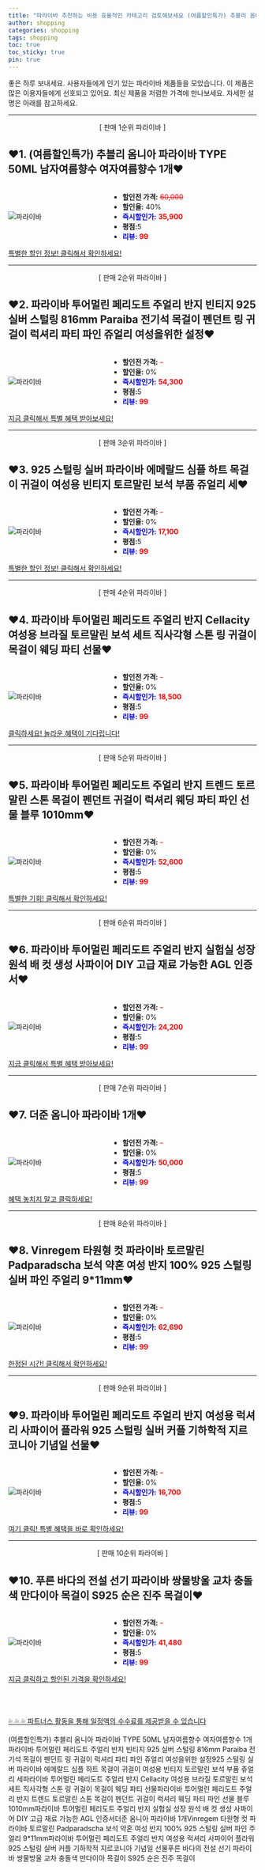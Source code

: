 ```yaml
---
title: "파라이바 추천하는 비용 효율적인 카테고리 검토해보세요 (여름할인특가) 추블리 옴니아 파라이바 TYPE"
author: shopping
categories: shopping
tags: shopping
toc: true
toc_sticky: true
pin: true
---
```

좋은 하루 보내세요. 사용자들에게 인기 있는 파라이바 제품들을 모았습니다. 이 제품은 많은 이용자들에게 선호되고 있어요. 최신 제품을 저렴한 가격에 만나보세요. 자세한 설명은 아래를 참고하세요.

---
<p class="toplist" style="margin: 0 auto; display: block; width: fit-content;">[ 판매 1순위 파라이바 ]</p>

<h2><strong>❤️1. (여름할인특가) 추블리 옴니아 파라이바 TYPE 50ML 남자여름향수 여자여름향수 1개❤️</strong></h2>

<div style="display: flex; align-items: center;">
    <div style="flex: 0.4;">
        <img src="https://thumbnail9.coupangcdn.com/thumbnails/remote/230x230ex/image/vendor_inventory/5e39/350f7685622cefd819ae721c6e0334d166456b3b7048ad843d4e8ad616e6.png" alt="파라이바" style="max-width: 100%;">
    </div>
    <div style="flex: 0.6; margin-left: 10px;">
        <ul>
            <li><strong>할인전 가격:</strong> <del style="color: red;">60,000</del></li>
            <li><strong>할인율:</strong> 40%</li>
            <li><span style='color:blue'><strong>즉시할인가:</strong></span> <span style='color:red'><strong>35,900</strong></span></li>
            <li><strong>평점:</strong>5</li>
            <li><span style='color:blue'><strong>리뷰:</strong></span> <span style='color:red'><strong>99</strong></span></li>
        </ul>
    </div>
</div>
<div class="center">
    <a href="https://selin100587001.github.io?lptag=AF9450613&subid=githubio&pageKey=8145633720&traceid=V0-153&itemId=23158310137&vendorItemId=90191109270" class="myButton">
        특별한 할인 정보! 클릭해서 확인하세요!
    </a>
</div>


---
<p class="toplist" style="margin: 0 auto; display: block; width: fit-content;">[ 판매 2순위 파라이바 ]</p>

<h2><strong>❤️2. 파라이바 투어멀린 페리도트 주얼리 반지 빈티지 925 실버 스털링 816mm Paraiba 전기석 목걸이 펜던트 링 귀걸이 럭셔리 파티 파인 쥬얼리 여성을위한 설정❤️</strong></h2>

<div style="display: flex; align-items: center;">
    <div style="flex: 0.4;">
        <img src="https://thumbnail8.coupangcdn.com/thumbnails/remote/230x230ex/image/vendor_inventory/a488/a1c8d660fed830e77f9eb87759b2449379bb0458641bb57791b856e56d82.jpg" alt="파라이바" style="max-width: 100%;">
    </div>
    <div style="flex: 0.6; margin-left: 10px;">
        <ul>
            <li><strong>할인전 가격:</strong> <del style="color: red;">-</del></li>
            <li><strong>할인율:</strong> 0%</li>
            <li><span style='color:blue'><strong>즉시할인가:</strong></span> <span style='color:red'><strong>54,300</strong></span></li>
            <li><strong>평점:</strong>5</li>
            <li><span style='color:blue'><strong>리뷰:</strong></span> <span style='color:red'><strong>99</strong></span></li>
        </ul>
    </div>
</div>
<div class="center">
    <a href="https://selin100587001.github.io?lptag=AF9450613&subid=githubio&pageKey=8177830938&traceid=V0-153&itemId=23374946528&vendorItemId=90405075085" class="myButton">
        지금 클릭해서 특별 혜택 받아보세요!
    </a>
</div>


---
<p class="toplist" style="margin: 0 auto; display: block; width: fit-content;">[ 판매 3순위 파라이바 ]</p>

<h2><strong>❤️3. 925 스털링 실버 파라이바 에메랄드 심플 하트 목걸이 귀걸이 여성용 빈티지 토르말린 보석 부품 쥬얼리 세❤️</strong></h2>

<div style="display: flex; align-items: center;">
    <div style="flex: 0.4;">
        <img src="https://thumbnail9.coupangcdn.com/thumbnails/remote/230x230ex/image/vendor_inventory/e91c/ec8a3b593540ec1d62a2f1ef67c251d838ab8668c536bbfa4e7502a7a142.jpg" alt="파라이바" style="max-width: 100%;">
    </div>
    <div style="flex: 0.6; margin-left: 10px;">
        <ul>
            <li><strong>할인전 가격:</strong> <del style="color: red;">-</del></li>
            <li><strong>할인율:</strong> 0%</li>
            <li><span style='color:blue'><strong>즉시할인가:</strong></span> <span style='color:red'><strong>17,100</strong></span></li>
            <li><strong>평점:</strong>5</li>
            <li><span style='color:blue'><strong>리뷰:</strong></span> <span style='color:red'><strong>99</strong></span></li>
        </ul>
    </div>
</div>
<div class="center">
    <a href="https://selin100587001.github.io?lptag=AF9450613&subid=githubio&pageKey=8116661236&traceid=V0-153&itemId=23011992810&vendorItemId=90045823664" class="myButton">
        특별한 할인 정보! 클릭해서 확인하세요!
    </a>
</div>


---
<p class="toplist" style="margin: 0 auto; display: block; width: fit-content;">[ 판매 4순위 파라이바 ]</p>

<h2><strong>❤️4. 파라이바 투어멀린 페리도트 주얼리 반지 Cellacity 여성용 브라질 토르말린 보석 세트 직사각형 스톤 링 귀걸이 목걸이 웨딩 파티 선물❤️</strong></h2>

<div style="display: flex; align-items: center;">
    <div style="flex: 0.4;">
        <img src="https://thumbnail6.coupangcdn.com/thumbnails/remote/230x230ex/image/vendor_inventory/1114/26d34b000db4dffc28cd5ed150264814615268146a3ad236ca4fc8511bef.jpg" alt="파라이바" style="max-width: 100%;">
    </div>
    <div style="flex: 0.6; margin-left: 10px;">
        <ul>
            <li><strong>할인전 가격:</strong> <del style="color: red;">-</del></li>
            <li><strong>할인율:</strong> 0%</li>
            <li><span style='color:blue'><strong>즉시할인가:</strong></span> <span style='color:red'><strong>18,500</strong></span></li>
            <li><strong>평점:</strong>5</li>
            <li><span style='color:blue'><strong>리뷰:</strong></span> <span style='color:red'><strong>99</strong></span></li>
        </ul>
    </div>
</div>
<div class="center">
    <a href="https://selin100587001.github.io?lptag=AF9450613&subid=githubio&pageKey=8177831704&traceid=V0-153&itemId=23374949058&vendorItemId=90405076743" class="myButton">
        클릭하세요! 놀라운 혜택이 기다립니다!
    </a>
</div>


---
<p class="toplist" style="margin: 0 auto; display: block; width: fit-content;">[ 판매 5순위 파라이바 ]</p>

<h2><strong>❤️5. 파라이바 투어멀린 페리도트 주얼리 반지 트렌드 토르말린 스톤 목걸이 펜던트 귀걸이 럭셔리 웨딩 파티 파인 선물 블루 1010mm❤️</strong></h2>

<div style="display: flex; align-items: center;">
    <div style="flex: 0.4;">
        <img src="https://thumbnail7.coupangcdn.com/thumbnails/remote/230x230ex/image/vendor_inventory/0fc8/327a0bf98e124bf12e8a3d00600f316e2580db43ce443dc3c6ce74bc92d3.jpg" alt="파라이바" style="max-width: 100%;">
    </div>
    <div style="flex: 0.6; margin-left: 10px;">
        <ul>
            <li><strong>할인전 가격:</strong> <del style="color: red;">-</del></li>
            <li><strong>할인율:</strong> 0%</li>
            <li><span style='color:blue'><strong>즉시할인가:</strong></span> <span style='color:red'><strong>52,600</strong></span></li>
            <li><strong>평점:</strong>5</li>
            <li><span style='color:blue'><strong>리뷰:</strong></span> <span style='color:red'><strong>99</strong></span></li>
        </ul>
    </div>
</div>
<div class="center">
    <a href="https://selin100587001.github.io?lptag=AF9450613&subid=githubio&pageKey=8177818265&traceid=V0-153&itemId=23374902741&vendorItemId=90405031981" class="myButton">
        특별한 기회! 클릭해서 확인하세요!
    </a>
</div>


---
<p class="toplist" style="margin: 0 auto; display: block; width: fit-content;">[ 판매 6순위 파라이바 ]</p>

<h2><strong>❤️6. 파라이바 투어멀린 페리도트 주얼리 반지 실험실 성장 원석 배 컷 생성 사파이어 DIY 고급 재료 가능한 AGL 인증서❤️</strong></h2>

<div style="display: flex; align-items: center;">
    <div style="flex: 0.4;">
        <img src="https://thumbnail8.coupangcdn.com/thumbnails/remote/230x230ex/image/vendor_inventory/0c56/b01ff912ebd3f9aa4e285e5221eb6c71b0dc1917735f6f65eedef0ff8742.jpg" alt="파라이바" style="max-width: 100%;">
    </div>
    <div style="flex: 0.6; margin-left: 10px;">
        <ul>
            <li><strong>할인전 가격:</strong> <del style="color: red;">-</del></li>
            <li><strong>할인율:</strong> 0%</li>
            <li><span style='color:blue'><strong>즉시할인가:</strong></span> <span style='color:red'><strong>24,200</strong></span></li>
            <li><strong>평점:</strong>5</li>
            <li><span style='color:blue'><strong>리뷰:</strong></span> <span style='color:red'><strong>99</strong></span></li>
        </ul>
    </div>
</div>
<div class="center">
    <a href="https://selin100587001.github.io?lptag=AF9450613&subid=githubio&pageKey=8177812526&traceid=V0-153&itemId=23374883878&vendorItemId=90405013088" class="myButton">
        지금 클릭해서 특별 혜택 받아보세요!
    </a>
</div>


---
<p class="toplist" style="margin: 0 auto; display: block; width: fit-content;">[ 판매 7순위 파라이바 ]</p>

<h2><strong>❤️7. 더준 옴니아 파라이바 1개❤️</strong></h2>

<div style="display: flex; align-items: center;">
    <div style="flex: 0.4;">
        <img src="https://thumbnail6.coupangcdn.com/thumbnails/remote/230x230ex/image/vendor_inventory/62a1/8962bf9bae6f25da7e57bcaf2038a429fa32fba65de60abc212e2c1ba050.jpg" alt="파라이바" style="max-width: 100%;">
    </div>
    <div style="flex: 0.6; margin-left: 10px;">
        <ul>
            <li><strong>할인전 가격:</strong> <del style="color: red;">-</del></li>
            <li><strong>할인율:</strong> 0%</li>
            <li><span style='color:blue'><strong>즉시할인가:</strong></span> <span style='color:red'><strong>50,000</strong></span></li>
            <li><strong>평점:</strong>5</li>
            <li><span style='color:blue'><strong>리뷰:</strong></span> <span style='color:red'><strong>99</strong></span></li>
        </ul>
    </div>
</div>
<div class="center">
    <a href="https://selin100587001.github.io?lptag=AF9450613&subid=githubio&pageKey=7392829895&traceid=V0-153&itemId=19117055104&vendorItemId=86236887114" class="myButton">
        혜택 놓치지 말고 클릭하세요!
    </a>
</div>


---
<p class="toplist" style="margin: 0 auto; display: block; width: fit-content;">[ 판매 8순위 파라이바 ]</p>

<h2><strong>❤️8. Vinregem 타원형 컷 파라이바 토르말린 Padparadscha 보석 약혼 여성 반지 100% 925 스털링 실버 파인 주얼리 9*11mm❤️</strong></h2>

<div style="display: flex; align-items: center;">
    <div style="flex: 0.4;">
        <img src="https://thumbnail8.coupangcdn.com/thumbnails/remote/230x230ex/image/vendor_inventory/90b7/08e9659198e8e57c68d255d0af7704350089346f4803c963b4abafde3201.jpg" alt="파라이바" style="max-width: 100%;">
    </div>
    <div style="flex: 0.6; margin-left: 10px;">
        <ul>
            <li><strong>할인전 가격:</strong> <del style="color: red;">-</del></li>
            <li><strong>할인율:</strong> 0%</li>
            <li><span style='color:blue'><strong>즉시할인가:</strong></span> <span style='color:red'><strong>62,690</strong></span></li>
            <li><strong>평점:</strong>5</li>
            <li><span style='color:blue'><strong>리뷰:</strong></span> <span style='color:red'><strong>99</strong></span></li>
        </ul>
    </div>
</div>
<div class="center">
    <a href="https://selin100587001.github.io?lptag=AF9450613&subid=githubio&pageKey=8251031411&traceid=V0-153&itemId=23754317135&vendorItemId=90778793606" class="myButton">
        한정된 시간! 클릭해서 확인하세요!
    </a>
</div>


---
<p class="toplist" style="margin: 0 auto; display: block; width: fit-content;">[ 판매 9순위 파라이바 ]</p>

<h2><strong>❤️9. 파라이바 투어멀린 페리도트 주얼리 반지 여성용 럭셔리 사파이어 플라워 925 스털링 실버 커플 기하학적 지르코니아 기념일 선물❤️</strong></h2>

<div style="display: flex; align-items: center;">
    <div style="flex: 0.4;">
        <img src="https://thumbnail6.coupangcdn.com/thumbnails/remote/230x230ex/image/vendor_inventory/140c/74f6ed2c7a73767e29580792c1e514857e35d64d72a34aaa4444f1e9f8cb.jpg" alt="파라이바" style="max-width: 100%;">
    </div>
    <div style="flex: 0.6; margin-left: 10px;">
        <ul>
            <li><strong>할인전 가격:</strong> <del style="color: red;">-</del></li>
            <li><strong>할인율:</strong> 0%</li>
            <li><span style='color:blue'><strong>즉시할인가:</strong></span> <span style='color:red'><strong>16,700</strong></span></li>
            <li><strong>평점:</strong>5</li>
            <li><span style='color:blue'><strong>리뷰:</strong></span> <span style='color:red'><strong>99</strong></span></li>
        </ul>
    </div>
</div>
<div class="center">
    <a href="https://selin100587001.github.io?lptag=AF9450613&subid=githubio&pageKey=8177878296&traceid=V0-153&itemId=23375104203&vendorItemId=90405230755" class="myButton">
        여기 클릭! 특별 혜택을 바로 확인하세요!
    </a>
</div>


---
<p class="toplist" style="margin: 0 auto; display: block; width: fit-content;">[ 판매 10순위 파라이바 ]</p>

<h2><strong>❤️10. 푸른 바다의 전설 선기 파라이바 쌍물방울 교차 충돌색 만다이아 목걸이 S925 순은 진주 목걸이❤️</strong></h2>

<div style="display: flex; align-items: center;">
    <div style="flex: 0.4;">
        <img src="https://thumbnail6.coupangcdn.com/thumbnails/remote/230x230ex/image/vendor_inventory/28ed/84533c796f3c4790153702eb798ff37d0c6b07f405e261a49676ee8aa7ee.jpg" alt="파라이바" style="max-width: 100%;">
    </div>
    <div style="flex: 0.6; margin-left: 10px;">
        <ul>
            <li><strong>할인전 가격:</strong> <del style="color: red;">-</del></li>
            <li><strong>할인율:</strong> 0%</li>
            <li><span style='color:blue'><strong>즉시할인가:</strong></span> <span style='color:red'><strong>41,480</strong></span></li>
            <li><strong>평점:</strong>5</li>
            <li><span style='color:blue'><strong>리뷰:</strong></span> <span style='color:red'><strong>99</strong></span></li>
        </ul>
    </div>
</div>
<div class="center">
    <a href="https://selin100587001.github.io?lptag=AF9450613&subid=githubio&pageKey=8174438775&traceid=V0-153&itemId=23358178329&vendorItemId=90388724745" class="myButton">
        지금 클릭하고 할인된 가격을 확인하세요!
    </a>
</div>

<br><br><br>[💦 💦 💦 파트너스 활동을 통해 일정액의 수수료를 제공받을 수 있습니다](https://link.coupang.com/a/bcpT2c)<br><br>(여름할인특가) 추블리 옴니아 파라이바 TYPE 50ML 남자여름향수 여자여름향수 1개파라이바 투어멀린 페리도트 주얼리 반지 빈티지 925 실버 스털링 816mm Paraiba 전기석 목걸이 펜던트 링 귀걸이 럭셔리 파티 파인 쥬얼리 여성을위한 설정925 스털링 실버 파라이바 에메랄드 심플 하트 목걸이 귀걸이 여성용 빈티지 토르말린 보석 부품 쥬얼리 세파라이바 투어멀린 페리도트 주얼리 반지 Cellacity 여성용 브라질 토르말린 보석 세트 직사각형 스톤 링 귀걸이 목걸이 웨딩 파티 선물파라이바 투어멀린 페리도트 주얼리 반지 트렌드 토르말린 스톤 목걸이 펜던트 귀걸이 럭셔리 웨딩 파티 파인 선물 블루 1010mm파라이바 투어멀린 페리도트 주얼리 반지 실험실 성장 원석 배 컷 생성 사파이어 DIY 고급 재료 가능한 AGL 인증서더준 옴니아 파라이바 1개Vinregem 타원형 컷 파라이바 토르말린 Padparadscha 보석 약혼 여성 반지 100% 925 스털링 실버 파인 주얼리 9*11mm파라이바 투어멀린 페리도트 주얼리 반지 여성용 럭셔리 사파이어 플라워 925 스털링 실버 커플 기하학적 지르코니아 기념일 선물푸른 바다의 전설 선기 파라이바 쌍물방울 교차 충돌색 만다이아 목걸이 S925 순은 진주 목걸이